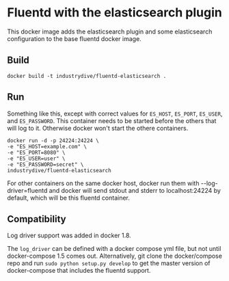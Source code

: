 # Fluentd with the elasticsearch plugin

This docker image adds the elasticsearch plugin and some elasticsearch configuration to the base fluentd docker image.

## Build

````
docker build -t industrydive/fluentd-elasticsearch .
````

## Run
Something like this, except with correct values for `ES_HOST`, `ES_PORT`, `ES_USER`, and `ES_PASSWORD`. This container needs to be started before the others that will log to it. Otherwise docker won't start the othere containers.

````
docker run -d -p 24224:24224 \
-e "ES_HOST=example.com" \
-e "ES_PORT=8080" \
-e "ES_USER=user" \
-e "ES_PASSWORD=secret" \
industrydive/fluentd-elasticsearch
````

For other containers on the same docker host, docker run them with --log-driver=fluentd and docker will send stdout and stderr to localhost:24224 by default, which will be this fluentd container.

## Compatibility
Log driver support was added in docker 1.8.

The `log_driver` can be defined with a docker compose yml file, but not until docker-compose 1.5 comes out. Alternatively, git clone the docker/compose repo and run `sudo python setup.py develop` to get the master version of docker-compose that includes the fluentd support.


